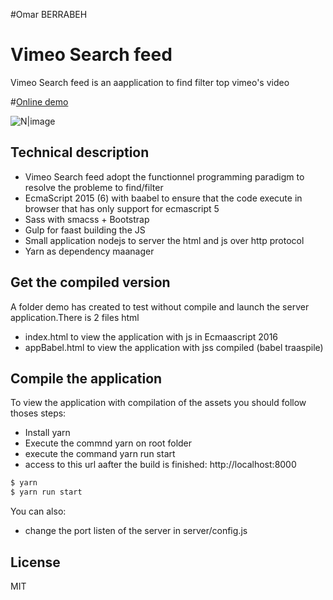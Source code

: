 #Omar BERRABEH
# Vimeo Search feed
Vimeo Search feed is an aapplication to find filter top vimeo's video

#[Online demo](https://omarberrabeh.github.io/vimeo-search/)

![N|image](http://i.imgur.com/Bs2L5Gi.png)

##  Technical description ##
 - Vimeo Search feed adopt the functionnel programming paradigm  to  resolve the probleme to find/filter
 - EcmaScript 2015 (6) with baabel to ensure that the code execute in browser that has only support for ecmascript 5
 - Sass  with smacss + Bootstrap
 - Gulp for faast building the JS
 - Small application  nodejs to  server the html and  js over http protocol
 - Yarn as dependency maanager


## Get the compiled version ##
A folder  demo has created  to test without compile and launch the server application.There is 2 files html
  - index.html to view the application with js in Ecmaascript 2016
  - appBabel.html to view the application with jss compiled (babel traaspile)

## Compile  the application  ##
 To view the application with compilation of the assets you should follow thoses steps:
   - Install yarn
   - Execute the commnd yarn on root  folder
   - execute the command yarn run start
   - access to this url  aafter the build is finished: http://localhost:8000

```sh
$ yarn
$ yarn run start
```

You can also:
  - change the port listen of the server in server/config.js


License
----

MIT